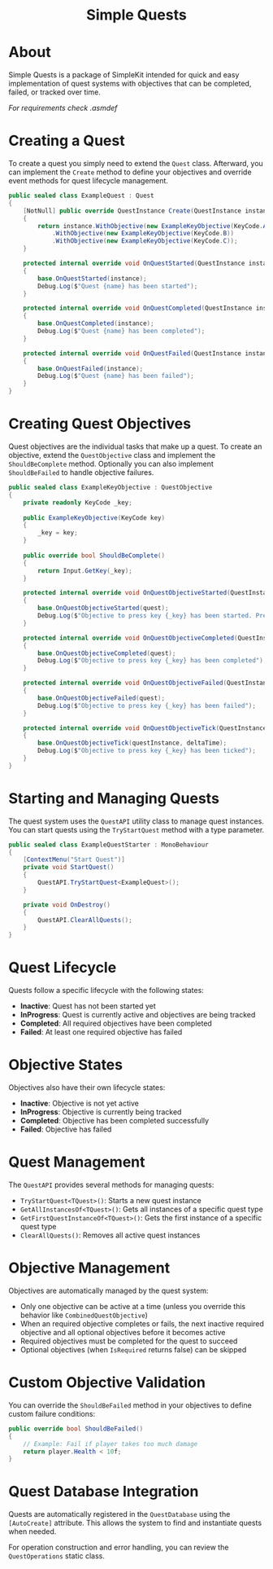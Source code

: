 <div align="center">
  <h1>Simple Quests</h1>
</div>

# About

Simple Quests is a package of SimpleKit intended for quick and easy implementation of quest systems with objectives that can be completed, failed, or tracked over time.

*For requirements check .asmdef*

# Creating a Quest

To create a quest you simply need to extend the `Quest` class. Afterward, you can implement the `Create` method to define your objectives and override event methods for quest lifecycle management.

```csharp
public sealed class ExampleQuest : Quest
{
    [NotNull] public override QuestInstance Create(QuestInstance instance)
    {
        return instance.WithObjective(new ExampleKeyObjective(KeyCode.A))
            .WithObjective(new ExampleKeyObjective(KeyCode.B))
            .WithObjective(new ExampleKeyObjective(KeyCode.C));
    }

    protected internal override void OnQuestStarted(QuestInstance instance)
    {
        base.OnQuestStarted(instance);
        Debug.Log($"Quest {name} has been started");
    }

    protected internal override void OnQuestCompleted(QuestInstance instance)
    {
        base.OnQuestCompleted(instance);
        Debug.Log($"Quest {name} has been completed");
    }

    protected internal override void OnQuestFailed(QuestInstance instance)
    {
        base.OnQuestFailed(instance);
        Debug.Log($"Quest {name} has been failed");
    }
}
```

# Creating Quest Objectives

Quest objectives are the individual tasks that make up a quest. To create an objective, extend the `QuestObjective` class and implement the `ShouldBeComplete` method. Optionally you can also implement `ShouldBeFailed` to handle objective failures.

```csharp
public sealed class ExampleKeyObjective : QuestObjective
{
    private readonly KeyCode _key;
    
    public ExampleKeyObjective(KeyCode key)
    {
        _key = key;
    }
    
    public override bool ShouldBeComplete()
    {
        return Input.GetKey(_key);
    }

    protected internal override void OnQuestObjectiveStarted(QuestInstance quest)
    {
        base.OnQuestObjectiveStarted(quest);
        Debug.Log($"Objective to press key {_key} has been started. Press key now");
    }

    protected internal override void OnQuestObjectiveCompleted(QuestInstance quest)
    {
        base.OnQuestObjectiveCompleted(quest);
        Debug.Log($"Objective to press key {_key} has been completed");
    }

    protected internal override void OnQuestObjectiveFailed(QuestInstance quest)
    {
        base.OnQuestObjectiveFailed(quest);
        Debug.Log($"Objective to press key {_key} has been failed");
    }

    protected internal override void OnQuestObjectiveTick(QuestInstance questInstance, float deltaTime)
    {
        base.OnQuestObjectiveTick(questInstance, deltaTime);
        Debug.Log($"Objective to press key {_key} has been ticked");
    }
}
```

# Starting and Managing Quests

The quest system uses the `QuestAPI` utility class to manage quest instances. You can start quests using the `TryStartQuest` method with a type parameter.

```csharp
public sealed class ExampleQuestStarter : MonoBehaviour
{
    [ContextMenu("Start Quest")]
    private void StartQuest()
    {
        QuestAPI.TryStartQuest<ExampleQuest>();
    }

    private void OnDestroy()
    {
        QuestAPI.ClearAllQuests();
    }
}
```

# Quest Lifecycle

Quests follow a specific lifecycle with the following states:
- **Inactive**: Quest has not been started yet
- **InProgress**: Quest is currently active and objectives are being tracked
- **Completed**: All required objectives have been completed
- **Failed**: At least one required objective has failed

# Objective States

Objectives also have their own lifecycle states:
- **Inactive**: Objective is not yet active
- **InProgress**: Objective is currently being tracked
- **Completed**: Objective has been completed successfully
- **Failed**: Objective has failed

# Quest Management

The `QuestAPI` provides several methods for managing quests:

- `TryStartQuest<TQuest>()`: Starts a new quest instance
- `GetAllInstancesOf<TQuest>()`: Gets all instances of a specific quest type
- `GetFirstQuestInstanceOf<TQuest>()`: Gets the first instance of a specific quest type
- `ClearAllQuests()`: Removes all active quest instances

# Objective Management

Objectives are automatically managed by the quest system:
- Only one objective can be active at a time (unless you override this behavior like `CombinedQuestObjective`)
- When an required objective completes or fails, the next inactive required objective and all optional objectives before it becomes active
- Required objectives must be completed for the quest to succeed
- Optional objectives (when `IsRequired` returns false) can be skipped

# Custom Objective Validation

You can override the `ShouldBeFailed` method in your objectives to define custom failure conditions:

```csharp
public override bool ShouldBeFailed()
{
    // Example: Fail if player takes too much damage
    return player.Health < 10f;
}
```

# Quest Database Integration

Quests are automatically registered in the `QuestDatabase` using the `[AutoCreate]` attribute. This allows the system to find and instantiate quests when needed.

For operation construction and error handling, you can review the `QuestOperations` static class.
